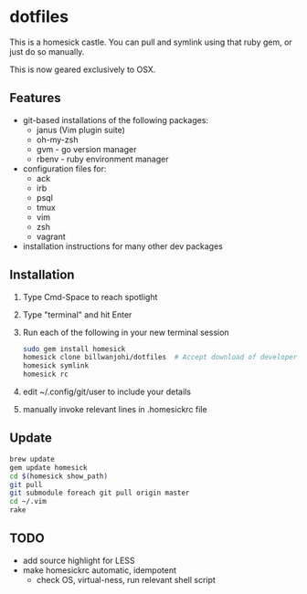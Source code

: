 # dotfiles

This is a homesick castle.
You can pull and symlink using that ruby gem,
or just do so manually.

This is now geared exclusively to OSX.

## Features

-   git-based installations of the following packages:
    -   janus (Vim plugin suite)
    -   oh-my-zsh
    -   gvm - go version manager
    -   rbenv - ruby environment manager
-   configuration files for:
    -   ack
    -   irb
    -   psql
    -   tmux
    -   vim
    -   zsh
    -   vagrant
-   installation instructions for many other dev packages

## Installation

1.  Type Cmd-Space to reach spotlight
1.  Type "terminal" and hit Enter

1.  Run each of the following in your new terminal session

    ```bash
    sudo gem install homesick
    homesick clone billwanjohi/dotfiles  # Accept download of developer tools
    homesick symlink
    homesick rc
    ```

1.  edit ~/.config/git/user to include your details
1.  manually invoke relevant lines in .homesickrc file

## Update

```bash
brew update
gem update homesick
cd $(homesick show_path)
git pull
git submodule foreach git pull origin master
cd ~/.vim
rake
```

## TODO
*   add source highlight for LESS
*   make homesickrc automatic, idempotent
    *   check OS, virtual-ness, run relevant shell script
